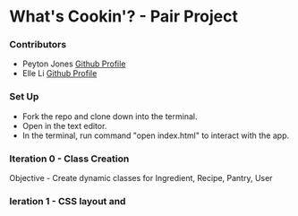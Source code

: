 # What's Cookin'? - Pair Project 

### Contributors
- Peyton Jones [Github Profile](https://github.com/Peytonjo)
- Elle Li [Github Profile](https://github.com/Elle624)

### Set Up
* Fork the repo and clone down into the terminal.
* Open in the text editor.
* In the terminal, run command "open index.html" to interact with the app.

### Iteration 0 - Class Creation
Objective - Create dynamic classes for Ingredient, Recipe, Pantry, User

### Ieration 1 - CSS layout and 
